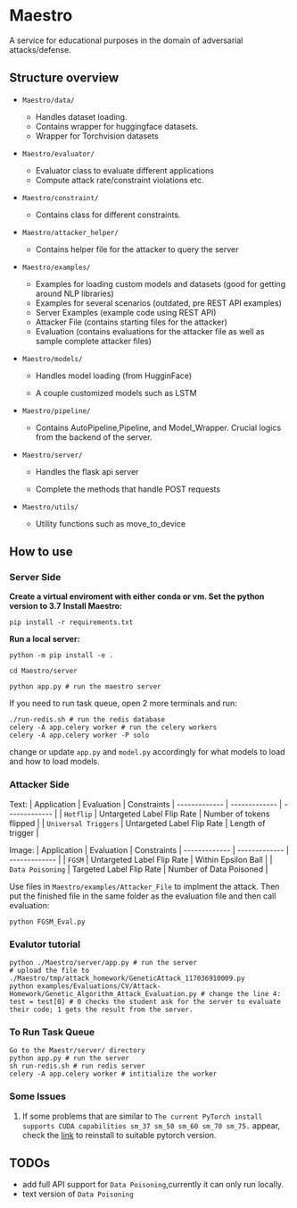 # Maestro

A service for educational purposes in the domain of adversarial attacks/defense.


## Structure overview

-   `Maestro/data/`
	-   Handles dataset loading.
	-   Contains wrapper for huggingface datasets.
	-   Wrapper for Torchvision datasets
-   `Maestro/evaluator/`

	-   Evaluator class to evaluate different applications
	-   Compute attack rate/constraint violations etc.
-   `Maestro/constraint/`
	-   Contains class for different constraints.
-   `Maestro/attacker_helper/`
	-   Contains helper file for the attacker to query the server
-   `Maestro/examples/`

    - Examples for loading custom models and datasets (good for getting around NLP libraries)
	-   Examples for several scenarios (outdated, pre REST API examples)
	-   Server Examples (example code using REST API)
	-   Attacker File (contains starting files for the attacker)
	-   Evaluation (contains evaluations for the attacker file as well as sample complete attacker files)


-   `Maestro/models/`

	-   Handles model loading (from HugginFace)

	-   A couple customized models such as LSTM


-   `Maestro/pipeline/`

	-   Contains AutoPipeline,Pipeline, and Model_Wrapper. Crucial logics from the backend of the server.


-   `Maestro/server/`

	-   Handles the flask api server

	-   Complete the methods that handle POST requests

-   `Maestro/utils/`
	- Utility functions such as move_to_device

## How to use
### Server Side
**Create a virtual enviroment with either conda or vm. Set the python version to 3.7**
**Install Maestro:**
```
pip install -r requirements.txt
```
**Run a local server:**
```
python -m pip install -e .
```
```
cd Maestro/server
```
```
python app.py # run the maestro server
```

If you need to run task queue, open 2 more terminals and run:
```
./run-redis.sh # run the redis database
celery -A app.celery worker # run the celery workers
celery -A app.celery worker -P solo
```

change or update `app.py` and `model.py` accordingly for what models to load and how to load models.

### Attacker Side
Text:
| Application  | Evaluation | Constraints
| ------------- | ------------- | ------------- |
| `Hotflip`  | Untargeted Label Flip Rate  | Number of tokens flipped  |
| `Universal Triggers`  | Untargeted Label Flip Rate  | Length of trigger  |

Image:
| Application  | Evaluation | Constraints
| ------------- | ------------- | ------------- |
| `FGSM`  | Untargeted Label Flip Rate  | Within Epsilon Ball |
| `Data Poisoning`  | Targeted Label Flip Rate  | Number of Data Poisoned  |

Use files in `Maestro/examples/Attacker_File` to implment the attack. Then put the finished file in the same folder as the evaluation file and then call evaluation:
```
python FGSM_Eval.py
```

### Evalutor tutorial
```
python ./Maestro/server/app.py # run the server
# upload the file to ./Maestro/tmp/attack_homework/GeneticAttack_117036910009.py
python examples/Evaluations/CV/Attack-Homework/Genetic_Algorithm_Attack_Evaluation.py # change the line 4: test = test[0] # 0 checks the student ask for the server to evaluate their code; 1 gets the result from the server.

```

### To Run Task Queue
```
Go to the Maestr/server/ directory
python app.py # run the server
sh run-redis.sh # run redis server
celery -A app.celery worker # intitialize the worker

```

### Some Issues
1. If some problems that are similar to `The current PyTorch install supports CUDA capabilities sm_37 sm_50 sm_60 sm_70 sm_75.` appear, check the [link](https://pytorch.org/get-started/locally/) to reinstall to suitable pytorch version.


## TODOs
- add full API support for `Data Poisoning`,currently it can only run locally.
- text version of `Data Poisoning`
